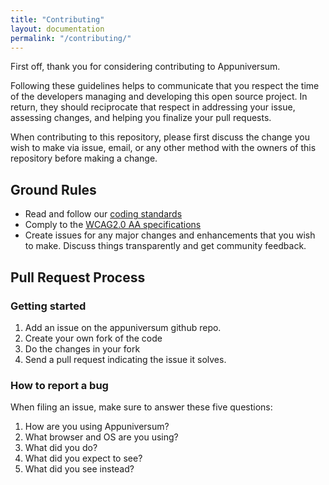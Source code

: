 ```yaml
---
title: "Contributing"
layout: documentation
permalink: "/contributing/"
---
```


​First off, thank you for considering contributing to Appuniversum.

Following these guidelines helps to communicate that you respect the time of the developers managing and developing this open source project. In return, they should reciprocate that respect in addressing your issue, assessing changes, and helping you finalize your pull requests.

When contributing to this repository, please first discuss the change you wish to make via issue, email, or any other method with the owners of this repository before making a change.

## Ground Rules

- Read and follow our [coding standards](https://appuniversum.github.io/guidelines/coding-standards/)
- Comply to the [WCAG2.0 AA specifications](https://www.w3.org/TR/WCAG20/)
- Create issues for any major changes and enhancements that you wish to make. Discuss things transparently and get community feedback.

## Pull Request Process
### Getting started

1. Add an issue on the appuniversum github repo.
2. Create your own fork of the code
3. Do the changes in your fork
4. Send a pull request indicating the issue it solves.

### How to report a bug

When filing an issue, make sure to answer these five questions:

1. How are you using Appuniversum?
2. What browser and OS are you using?
3. What did you do?
4. What did you expect to see?
5. What did you see instead?
